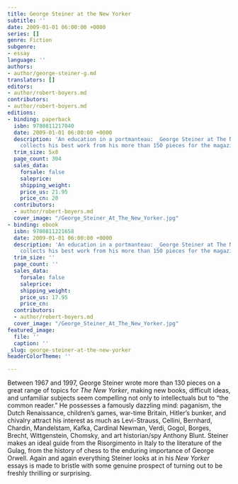 ```yaml
---
title: George Steiner at the New Yorker
subtitle: ''
date: 2009-01-01 06:00:00 +0000
series: []
genre: Fiction
subgenre:
- essay
language: ''
authors:
- author/george-steiner-g.md
translators: []
editors:
- author/robert-boyers.md
contributors:
- author/robert-boyers.md
editions:
- binding: paperback
  isbn: 9780811217040
  date: 2009-01-01 06:00:00 +0000
  description: 'An education in a portmanteau: _George Steiner at The New Yorker_
    collects his best work from his more than 150 pieces for the magazine '
  trim_size: 5x8
  page_count: 304
  sales_data:
    forsale: false
    saleprice: 
    shipping_weight: 
    price_us: 21.95
    price_cn: 20
  contributors:
  - author/robert-boyers.md
  cover_image: "/George_Steiner_At_The_New_Yorker.jpg"
- binding: ebook
  isbn: 9780811221658
  date: 2009-01-01 06:00:00 +0000
  description: 'An education in a portmanteau: _George Steiner at The New Yorker_
    collects his best work from his more than 150 pieces for the magazine '
  trim_size: ''
  page_count: ''
  sales_data:
    forsale: false
    saleprice: 
    shipping_weight: 
    price_us: 17.95
    price_cn: 
  contributors:
  - author/robert-boyers.md
  cover_image: "/George_Steiner_At_The_New_Yorker.jpg"
featured_image:
  file: ''
  caption: ''
_slug: george-steiner-at-the-new-yorker
headerColorTheme: ''

---
```

Between 1967 and 1997, George Steiner wrote more than 130 pieces on a great range of topics for _The New Yorker_, making new books, difficult ideas, and unfamiliar subjects seem compelling not only to intellectuals but to “the common reader.” He possesses a famously dazzling mind: paganism, the Dutch Renaissance, children’s games, war-time Britain, Hitler’s bunker, and chivalry attract his interest as much as Levi-Strauss, Cellini, Bernhard, Chardin, Mandelstam, Kafka, Cardinal Newman, Verdi, Gogol, Borges, Brecht, Wittgenstein, Chomsky, and art historian/spy Anthony Blunt. Steiner makes an ideal guide from the Risorgimento in Italy to the literature of the Gulag, from the history of chess to the enduring importance of George Orwell. Again and again everything Steiner looks at in his _New Yorker_ essays is made to bristle with some genuine prospect of turning out to be freshly thrilling or surprising.

